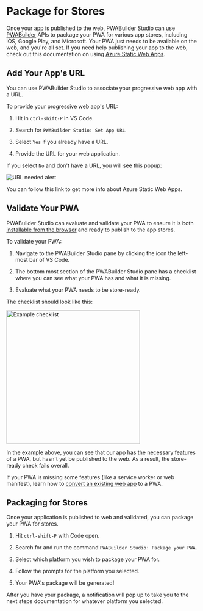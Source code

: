 # Package for Stores
Once your app is published to the web, PWABuilder Studio can use [PWABuilder](https://www.pwabuilder.com) APIs to package your PWA for various app stores, including iOS, Google Play, and Microsoft. Your PWA just needs to be available on the web, and you're all set. If you need help publishing your app to the web, check out this documentation on using [Azure Static Web Apps](/starter/publish?id=azure-static-web-apps).

## Add Your App's URL
You can use PWABuilder Studio to associate your progressive web app with a URL.

To provide your progressive web app's URL:

1. Hit in `ctrl-shift-P` in VS Code.
   
2. Search for `PWABuilder Studio: Set App URL`.
   
3. Select `Yes` if you already have a URL.
   
4. Provide the URL for your web application.

If you select `No` and don't have a URL, you will see this popup:

<div class="docs-image">
<img src="/assets/studio/package/static-web-notification.png" alt="URL needed alert">
</div>

You can follow this link to get more info about Azure Static Web Apps.

## Validate Your PWA

PWABuilder Studio can evaluate and validate your PWA to ensure it is both [installable from the browser](https://docs.microsoft.com/en-us/microsoft-edge/progressive-web-apps-chromium/ux#installing-a-pwa) and ready to publish to the app stores.

To validate your PWA:

1. Navigate to the PWABuilder Studio pane by clicking the icon the left-most bar of VS Code.
   
2. The bottom most section of the PWABuilder Studio pane has a checklist where you can see what your PWA has and what it is missing.
   
3. Evaluate what your PWA needs to be store-ready.

The checklist should look like this:

<div class="docs-image">
    <img src="/assets/studio/package/checklist.png" alt="Example checklist" width=350>
</div>

In the example above, you can see that our app has the necessary features of a PWA, but hasn't yet be published to the web. As a result, the store-ready check fails overall.

If your PWA is missing some features (like a service worker or web manifest), learn how to [convert an existing web app](/studio/existing-app) to a PWA.

## Packaging for Stores

Once your application is published to web and validated, you can package your PWA for stores.


1. Hit `ctrl-shift-P` with Code open.
   
2. Search for and run the command `PWABuilder Studio: Package your PWA`.
   
3. Select which platform  you wish to package your PWA for.
   
4. Follow the prompts for the platform you selected.
   
5. Your PWA's package will be generated!

After you have your package, a notification will pop up to take you to the next steps documentation for whatever platform you selected.
